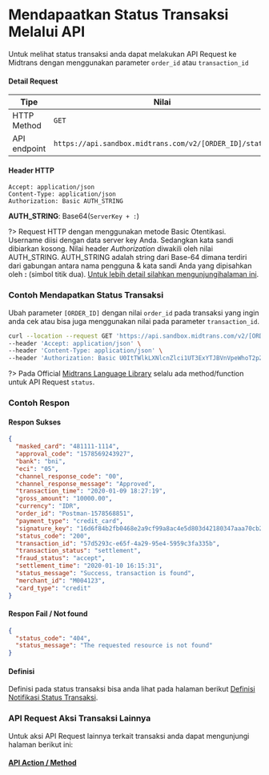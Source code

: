 # Mendapaatkan Status Transaksi Melalui API

Untuk melihat status transaksi anda dapat melakukan API Request ke Midtrans dengan menggunakan parameter `order_id` atau `transaction_id`


#### Detail Request
Tipe | Nilai
--- | ---
HTTP Method | `GET`
API endpoint | `https://api.sandbox.midtrans.com/v2/[ORDER_ID]/status`

#### Header HTTP
```
Accept: application/json
Content-Type: application/json
Authorization: Basic AUTH_STRING
```

**AUTH_STRING**: Base64(`ServerKey + :`)

?> Request HTTP dengan menggunakan metode Basic Otentikasi. Username diisi dengan data server key Anda. Sedangkan kata sandi dibiarkan kosong. Nilai header *Authorization* diwakili oleh nilai AUTH_STRING. AUTH_STRING adalah string dari Base-64 dimana terdiri dari gabungan antara nama pengguna & kata sandi Anda yang dipisahkan oleh **:** (simbol titik dua). [Untuk lebih detail silahkan mengunjungihalaman ini](/id/technical-reference/api-header.md).

### Contoh Mendapatkan Status Transaksi

Ubah parameter `[ORDER_ID]` dengan nilai `order_id` pada transaksi yang ingin anda cek atau bisa juga menggunakan nilai pada parameter `transaction_id`.
<!-- TODO: add more language sample -->
```bash
curl --location --request GET 'https://api.sandbox.midtrans.com/v2/[ORDER_ID]/status' \
--header 'Accept: application/json' \
--header 'Content-Type: application/json' \
--header 'Authorization: Basic U0ItTWlkLXNlcnZlci1UT3ExYTJBVnVpeWhoT2p2ZnMzVV7LZU87'
```
?> Pada Official [Midtrans Language Library](/id/technical-reference/library-plugin.md) selalu ada method/function untuk API Request `status`.

### Contoh Respon

#### Respon Sukses

```json
{
  "masked_card": "481111-1114",
  "approval_code": "1578569243927",
  "bank": "bni",
  "eci": "05",
  "channel_response_code": "00",
  "channel_response_message": "Approved",
  "transaction_time": "2020-01-09 18:27:19",
  "gross_amount": "10000.00",
  "currency": "IDR",
  "order_id": "Postman-1578568851",
  "payment_type": "credit_card",
  "signature_key": "16d6f84b2fb0468e2a9cf99a8ac4e5d803d42180347aaa70cb2a7abb13b5c6130458ca9c71956a962c0827637cd3bc7d40b21a8ae9fab12c7c3efe351b18d00a",
  "status_code": "200",
  "transaction_id": "57d5293c-e65f-4a29-95e4-5959c3fa335b",
  "transaction_status": "settlement",
  "fraud_status": "accept",
  "settlement_time": "2020-01-10 16:15:31",
  "status_message": "Success, transaction is found",
  "merchant_id": "M004123",
  "card_type": "credit"
}
```

#### Respon Fail / Not found
```json
{
  "status_code": "404",
  "status_message": "The requested resource is not found"
}
```

#### Definisi

Definisi pada status transaksi bisa anda lihat pada halaman berikut [Definisi Notifikasi Status Transaksi](/id/after-payment/http-notification?id=definisi-status).


### API Request Aksi Transaksi Lainnya

Untuk aksi API Request lainnya terkait transaksi anda dapat mengunjungi halaman berikut ini:

<div class="my-card">
	
#### [API Action / Method](/en/after-payment/status-cycle.md#api-action-method)
</div>